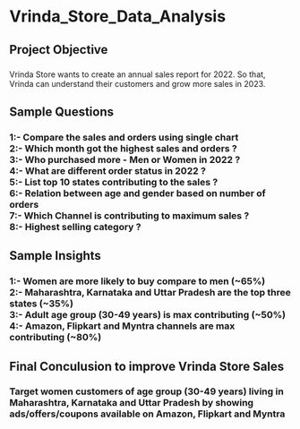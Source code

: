 # Vrinda_Store_Data_Analysis
<h2>Project Objective</h2>
<h3></h3>Vrinda Store wants to create an annual sales report for 2022. So that, Vrinda can understand their customers and grow more sales in 2023.</h3>
<h2>Sample Questions</h2>
<h3>
  1:- Compare the sales and orders using single chart <br>
  2:- Which month got the highest sales and orders ? <br>
  3:- Who purchased more - Men or Women in 2022 ? <br>
  4:- What are different order status in 2022 ? <br>
  5:- List top 10 states contributing to the sales ? <br>
  6:- Relation between age and gender based on number of orders <br>
  7:- Which Channel is contributing to maximum sales ? <br>
  8:- Highest selling category ?
</h3>
<h2>Sample Insights </h2>
<h3>
  1:- Women are more likely to buy compare to men (~65%) <br>
  2:- Maharashtra, Karnataka and Uttar Pradesh are the top three states (~35%) <br>
  3:- Adult age group (30-49 years) is max contributing (~50%) <br>
  4:- Amazon, Flipkart and Myntra channels are max contributing (~80%)
</h3>
<h2>Final Conculusion to improve Vrinda Store Sales</h2>
<h3> Target women customers of age group (30-49 years) living in Maharashtra, Karnataka and Uttar Pradesh by showing ads/offers/coupons available on Amazon, Flipkart and Myntra</h3>
